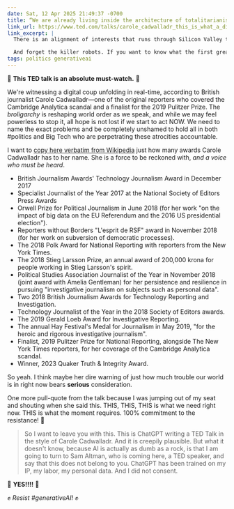 ```yaml
---
date: Sat, 12 Apr 2025 21:49:37 -0700
title: “We are already living inside the architecture of totalitarianism”
link_url: https://www.ted.com/talks/carole_cadwalladr_this_is_what_a_digital_coup_looks_like
link_excerpt: |
  There is an alignment of interests that runs through Silicon Valley to what is now a coming autocracy. It's a type of power that the world has never seen before.

  And forget the killer robots. If you want to know what the first great AI apocalypse is, we're already living it. It's total information collapse. And if you take one thing only away from this talk, it's politics is technology now.
tags: politics generativeai
---
```


🚨 **This TED talk is an absolute must-watch.** 🚨

We're witnessing a digital coup unfolding in real-time, according to British journalist Carole Cadwalladr—one of the original reporters who covered the Cambridge Analytica scandal and a finalist for the 2019 Pulitzer Prize. The _broligarchy_ is reshaping world order as we speak, and while we may feel powerless to stop it, all hope is not lost if we start to act NOW. We need to name the exact problems and be completely unshamed to hold all in both #politics and Big Tech who are perpetrating these atrocities accountable.

I want to [copy here verbatim from Wikipedia](https://en.wikipedia.org/wiki/Carole_Cadwalladr) just how many awards Carole Cadwalladr has to her name. She is a force to be reckoned with, _and a voice who must be heard_.

* British Journalism Awards' Technology Journalism Award in December 2017
* Specialist Journalist of the Year 2017 at the National Society of Editors Press Awards
* Orwell Prize for Political Journalism in June 2018 (for her work "on the impact of big data on the EU Referendum and the 2016 US presidential election").
* Reporters without Borders "L'esprit de RSF" award in November 2018 (for her work on subversion of democratic processes).
* The 2018 Polk Award for National Reporting with reporters from the New York Times.
* The 2018 Stieg Larsson Prize, an annual award of 200,000 krona for people working in Stieg Larsson's spirit.
* Political Studies Association Journalist of the Year in November 2018 (joint award with Amelia Gentleman) for her persistence and resilience in pursuing "investigative journalism on subjects such as personal data".
* Two 2018 British Journalism Awards for Technology Reporting and Investigation.
* Technology Journalist of the Year in the 2018 Society of Editors awards.
* The 2019 Gerald Loeb Award for Investigative Reporting.
* The annual Hay Festival's Medal for Journalism in May 2019, "for the heroic and rigorous investigative journalism".
* Finalist, 2019 Pulitzer Prize for National Reporting, alongside The New York Times reporters, for her coverage of the Cambridge Analytica scandal.
* Winner, 2023 Quaker Truth & Integrity Award.

So yeah. I think maybe her dire warning of just how much trouble our world is in right now bears **serious** consideration.

One more pull-quote from the talk because I was jumping out of my seat and shouting when she said this. THIS, THIS, THIS is what we need right now. THIS is what the moment requires. 100% commitment to the resistance! 🙌

> So I want to leave you with this. This is ChatGPT writing a TED Talk in the style of Carole Cadwalladr. And it is creepily plausible. But what it doesn't know, because AI is actually as dumb as a rock, is that I am going to turn to Sam Altman, who is coming here, a TED speaker, and say that this does not belong to you. ChatGPT has been trained on my IP, my labor, my personal data. And I did not consent.

👏 **YES!!!!** 👏

✊ _Resist #generativeAI!_ ✊
